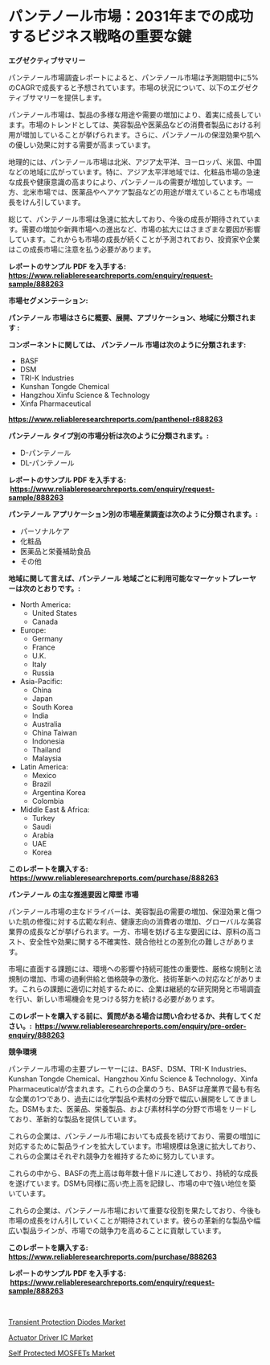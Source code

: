 <p><h1>パンテノール市場：2031年までの成功するビジネス戦略の重要な鍵</h1></p><p><strong>エグゼクティブサマリー</strong></p>
<p><p>パンテノール市場調査レポートによると、パンテノール市場は予測期間中に5%のCAGRで成長すると予想されています。市場の状況について、以下のエグゼクティブサマリーを提供します。</p><p>パンテノール市場は、製品の多様な用途や需要の増加により、着実に成長しています。市場のトレンドとしては、美容製品や医薬品などの消費者製品における利用が増加していることが挙げられます。さらに、パンテノールの保湿効果や肌への優しい効果に対する需要が高まっています。</p><p>地理的には、パンテノール市場は北米、アジア太平洋、ヨーロッパ、米国、中国などの地域に広がっています。特に、アジア太平洋地域では、化粧品市場の急速な成長や健康意識の高まりにより、パンテノールの需要が増加しています。一方、北米市場では、医薬品やヘアケア製品などの用途が増えていることも市場成長をけん引しています。</p><p>総じて、パンテノール市場は急速に拡大しており、今後の成長が期待されています。需要の増加や新興市場への進出など、市場の拡大にはさまざまな要因が影響しています。これからも市場の成長が続くことが予測されており、投資家や企業はこの成長市場に注意を払う必要があります。</p></p>
<p><strong>レポートのサンプル PDF を入手する: <a href="https://www.reliableresearchreports.com/enquiry/request-sample/888263">https://www.reliableresearchreports.com/enquiry/request-sample/888263</a></strong></p>
<p><strong>市場セグメンテーション:</strong></p>
<p><strong> パンテノール 市場はさらに概要、展開、アプリケーション、地域に分類されます :</strong></p>
<p><strong>コンポーネントに関しては、 パンテノール 市場は次のように分類されます: &nbsp;</strong></p>
<p><ul><li>BASF</li><li>DSM</li><li>TRI-K Industries</li><li>Kunshan Tongde Chemical</li><li>Hangzhou Xinfu Science & Technology</li><li>Xinfa Pharmaceutical</li></ul></p>
<p><strong><a href="https://www.reliableresearchreports.com/panthenol-r888263">https://www.reliableresearchreports.com/panthenol-r888263</a></strong></p>
<p><strong> パンテノール タイプ別の市場分析は次のように分類されます。:</strong></p>
<p><ul><li>D-パンテノール</li><li>DL-パンテノール</li></ul></p>
<p><strong>レポートのサンプル PDF を入手する: &nbsp;<a href="https://www.reliableresearchreports.com/enquiry/request-sample/888263">https://www.reliableresearchreports.com/enquiry/request-sample/888263</a></strong></p>
<p><strong> パンテノール アプリケーション別の市場産業調査は次のように分類されます。:</strong></p>
<p><ul><li>パーソナルケア</li><li>化粧品</li><li>医薬品と栄養補助食品</li><li>その他</li></ul></p>
<p><strong>地域に関して言えば、パンテノール 地域ごとに利用可能なマーケットプレーヤーは次のとおりです。:</strong></p>
<p><ul>
    <li>
        North America:
        <ul>
            <li>United States</li>
            <li>Canada</li>
        </ul>
    </li>
    <li>
        Europe:
        <ul>
            <li>Germany</li>
            <li>France</li>
            <li>U.K.</li>
            <li>Italy</li>
            <li>Russia</li>
        </ul>
    </li>
    <li>
        Asia-Pacific:
        <ul>
            <li>China</li>
            <li>Japan</li>
            <li>South Korea</li>
            <li>India</li>
            <li>Australia</li>
            <li>China Taiwan</li>
            <li>Indonesia</li>
            <li>Thailand</li>
            <li>Malaysia</li>
        </ul>
    </li>
    <li>
        Latin America:
        <ul>
            <li>Mexico</li>
            <li>Brazil</li>
            <li>Argentina Korea</li>
            <li>Colombia</li>
        </ul>
    </li>
    <li>
        Middle East & Africa:
        <ul>
            <li>Turkey</li>
            <li>Saudi</li>
            <li>Arabia</li>
            <li>UAE</li>
            <li>Korea</li>
        </ul>
    </li>
    </ul></p>
<p><strong>このレポートを購入する: &nbsp;<a href="https://www.reliableresearchreports.com/purchase/888263">https://www.reliableresearchreports.com/purchase/888263</a></strong></p>
<p><strong>パンテノール の主な推進要因と障壁 市場</strong></p>
<p><p>パンテノール市場の主なドライバーは、美容製品の需要の増加、保湿効果と傷ついた肌の修復に対する広範な利点、健康志向の消費者の増加、グローバルな美容業界の成長などが挙げられます。一方、市場を妨げる主な要因には、原料の高コスト、安全性や効果に関する不確実性、競合他社との差別化の難しさがあります。</p><p>市場に直面する課題には、環境への影響や持続可能性の重要性、厳格な規制と法規制の増加、市場の過剰供給と価格競争の激化、技術革新への対応などがあります。これらの課題に適切に対処するために、企業は継続的な研究開発と市場調査を行い、新しい市場機会を見つける努力を続ける必要があります。</p></p>
<p><strong>このレポートを購入する前に、質問がある場合は問い合わせるか、共有してください。:&nbsp; <a href="https://www.reliableresearchreports.com/enquiry/pre-order-enquiry/888263">https://www.reliableresearchreports.com/enquiry/pre-order-enquiry/888263</a></strong></p>
<p><strong>競争環境</strong></p>
<p><p>パンテノール市場の主要プレーヤーには、BASF、DSM、TRI-K Industries、Kunshan Tongde Chemical、Hangzhou Xinfu Science & Technology、Xinfa Pharmaceuticalが含まれます。これらの企業のうち、BASFは産業界で最も有名な企業の1つであり、過去には化学製品や素材の分野で幅広い展開をしてきました。DSMもまた、医薬品、栄養製品、および素材科学の分野で市場をリードしており、革新的な製品を提供しています。</p><p>これらの企業は、パンテノール市場においても成長を続けており、需要の増加に対応するために製品ラインを拡大しています。市場規模は急速に拡大しており、これらの企業はそれぞれ競争力を維持するために努力しています。</p><p>これらの中から、BASFの売上高は毎年数十億ドルに達しており、持続的な成長を遂げています。DSMも同様に高い売上高を記録し、市場の中で強い地位を築いています。</p><p>これらの企業は、パンテノール市場において重要な役割を果たしており、今後も市場の成長をけん引していくことが期待されています。彼らの革新的な製品や幅広い製品ラインが、市場での競争力を高めることに貢献しています。</p></p>
<p><strong>このレポートを購入する: &nbsp; <a href="https://www.reliableresearchreports.com/purchase/888263">https://www.reliableresearchreports.com/purchase/888263</a></strong></p>
<p><strong>レポートのサンプル PDF を入手する: &nbsp;<a href="https://www.reliableresearchreports.com/enquiry/request-sample/888263">https://www.reliableresearchreports.com/enquiry/request-sample/888263</a></strong><strong></strong></p>
<p>&nbsp;</p>
<p><p><a href="https://circular-yam-9b9.notion.site/Transient-Protection-Diodes-Market-Exploring-Market-Share-Market-Trends-and-Future-Growth-7f3de667844a42868bda4cedb492c860">Transient Protection Diodes Market</a></p><p><a href="https://copper-carbon-84f.notion.site/Actuator-Driver-IC-Market-Trends-and-Market-Analysis-forecasted-for-period-2024-2031-86eb5e70af804389bb64fd7a86c46392">Actuator Driver IC Market</a></p><p><a href="https://cedar-agate-3da.notion.site/Self-Protected-MOSFETs-Market-Share-Evolution-and-Market-Growth-Trends-2024-2031-24ed2a74952641f7aa948b528fa64bf5">Self Protected MOSFETs Market</a></p></p>
